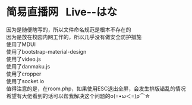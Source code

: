 # 简易直播网   Live--はな
因为是随便瞎写的，所以文件命名规范是根本不存在的<br>
因为是放在校园内网工作的，所以几乎没有做安全防护措施<br>
使用了MDUI<br>
使用了bootstrap-material-design<br>
使用了video.js<br>
使用了danmaku.js<br>
使用了cropper<br>
使用了socket.io<br>
值得注意的是，在room.php，如果使用ESC退出全屏，会发生排版错乱的情况<br>
希望有大佬看到的话可以帮我解决这个问题的ο(=•ω＜=)ρ⌒☆
